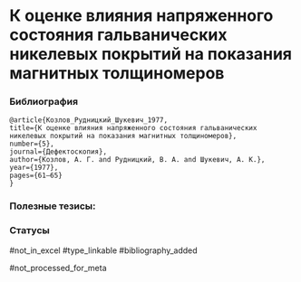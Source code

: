 # К оценке влияния напряженного состояния гальванических никелевых покрытий на показания магнитных толщиномеров

### Библиография
```
@article{Козлов_Рудницкий_Шукевич_1977,
title={К оценке влияния напряженного состояния гальванических никелевых покрытий на показания магнитных толщиномеров},
number={5},
journal={Дефектоскопия},
author={Козлов, А. Г. and Рудницкий, В. А. and Шукевич, А. К.},
year={1977},
pages={61–65}
}
```

### Полезные тезисы:

### Статусы
#not_in_excel 
#type_linkable 
#bibliography_added

#not_processed_for_meta
